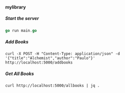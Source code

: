 #### mylibrary


##### Start the server

```go
go run main.go
```

##### Add Books

```
curl -X POST -H "Content-Type: application/json" -d '{"title":"Alchemist","author":"Paulo"}' http://localhost:5000/addbooks
```


##### Get All Books

```
curl http://localhost:5000/allbooks | jq .
```
